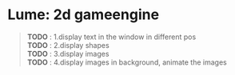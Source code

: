 # Lume: 2d gameengine

> **TODO** : 1.display text in the window in different pos  
> **TODO** : 2.display shapes   
> **TODO** : 3.display images   
> **TODO** : 4.display images in background, animate the images 
